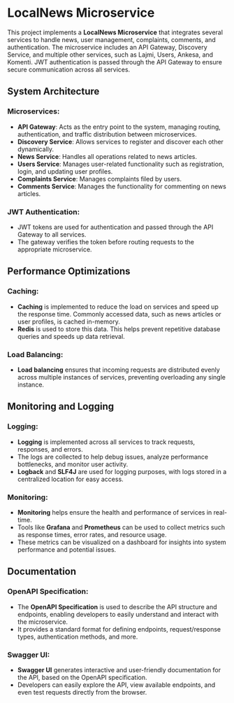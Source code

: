 # LocalNews Microservice

This project implements a **LocalNews Microservice** that integrates several services to handle news, user management, complaints, comments, and authentication. The microservice includes an API Gateway, Discovery Service, and multiple other services, such as Lajmi, Users, Ankesa, and Komenti. JWT authentication is passed through the API Gateway to ensure secure communication across all services.



## System Architecture

### Microservices:
- **API Gateway**: Acts as the entry point to the system, managing routing, authentication, and traffic distribution between microservices.
- **Discovery Service**: Allows services to register and discover each other dynamically.
- **News Service**: Handles all operations related to news articles.
- **Users Service**: Manages user-related functionality such as registration, login, and updating user profiles.
- **Complaints Service**: Manages complaints filed by users.
- **Comments Service**: Manages the functionality for commenting on news articles.

### JWT Authentication:
- JWT tokens are used for authentication and passed through the API Gateway to all services.
- The gateway verifies the token before routing requests to the appropriate microservice.

## Performance Optimizations

### Caching:
- **Caching** is implemented to reduce the load on services and speed up the response time. Commonly accessed data, such as news articles or user profiles, is cached in-memory.
- **Redis** is used to store this data. This helps prevent repetitive database queries and speeds up data retrieval.
  
### Load Balancing:
- **Load balancing** ensures that incoming requests are distributed evenly across multiple instances of services, preventing overloading any single instance.

## Monitoring and Logging

### Logging:
- **Logging** is implemented across all services to track requests, responses, and errors.
- The logs are collected to help debug issues, analyze performance bottlenecks, and monitor user activity.
- **Logback** and **SLF4J** are used for logging purposes, with logs stored in a centralized location for easy access.
  
### Monitoring:
- **Monitoring** helps ensure the health and performance of services in real-time.
- Tools like **Grafana** and **Prometheus** can be used to collect metrics such as response times, error rates, and resource usage.
- These metrics can be visualized on a dashboard for insights into system performance and potential issues.
  
## Documentation

### OpenAPI Specification:
- The **OpenAPI Specification** is used to describe the API structure and endpoints, enabling developers to easily understand and interact with the microservice.
- It provides a standard format for defining endpoints, request/response types, authentication methods, and more.

### Swagger UI:
- **Swagger UI** generates interactive and user-friendly documentation for the API, based on the OpenAPI specification.
- Developers can easily explore the API, view available endpoints, and even test requests directly from the browser.



